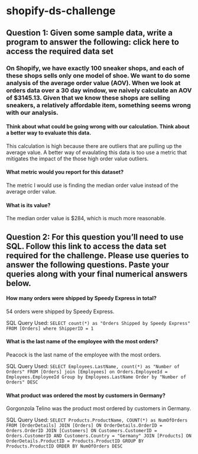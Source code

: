 # shopify-ds-challenge

## Question 1: Given some sample data, write a program to answer the following: click here to access the required data set

### On Shopify, we have exactly 100 sneaker shops, and each of these shops sells only one model of shoe. We want to do some analysis of the average order value (AOV). When we look at orders data over a 30 day window, we naively calculate an AOV of $3145.13. Given that we know these shops are selling sneakers, a relatively affordable item, something seems wrong with our analysis. 

####  Think about what could be going wrong with our calculation. Think about a better way to evaluate this data. 

This calculation is high because there are outliers that are pulling up the average value. A better way of evaulating this data is too use a metric that mitigates the impact of the those high order value outliers.

#### What metric would you report for this dataset?

The metric I would use is finding the median order value instead of the average order value.

#### What is its value?

The median order value is $284, which is much more reasonable.


## Question 2: For this question you’ll need to use SQL. Follow this link to access the data set required for the challenge. Please use queries to answer the following questions. Paste your queries along with your final numerical answers below.

#### How many orders were shipped by Speedy Express in total?

54 orders were shipped by Speedy Express.

SQL Query Used:
`SELECT count(*) as "Orders Shipped by Speedy Express" FROM [Orders] where ShipperID = 1`

#### What is the last name of the employee with the most orders?

Peacock is the last name of the employee with the most orders.

SQL Query Used:
`SELECT Employees.LastName, count(*) as "Number of Orders" FROM [Orders] join [Employees] on Orders.EmployeeId = Employees.EmployeeId Group by Employees.LastName Order by "Number of Orders" DESC`

#### What product was ordered the most by customers in Germany?

Gorgonzola Telino was the product most ordered by customers in Germany.

SQL Query Used:
`SELECT Products.ProductName, COUNT(*) as NumOfOrders FROM [OrderDetails] JOIN [Orders] ON OrderDetails.OrderID = Orders.OrderID
JOIN [Customers] ON Customers.CustomerID = Orders.CustomerID AND Customers.Country = "Germany"
JOIN [Products] ON OrderDetails.ProductID = Products.ProductID
GROUP BY Products.ProductID
ORDER BY NumOfOrders DESC`

